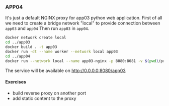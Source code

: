 ### APP04

It's just a default NGINX proxy for app03 python web application.
First of all we need to create a bridge network "local" to provide connection between ```app03``` and ```app04```
Then run ```app03``` in ```app04```.
``` bash
docker network create local
cd ../app03 
docker build . -t app03
docker run -dt --name worker --network local app03
cd ../app04
docker run --network local --name app03-nginx -p 8080:8081 -v $(pwd)/proxy.conf:/etc/nginx/conf.d/nginx.conf:ro -d nginx
```
The service will be available on http://0.0.0.0:8080/app03

#### Exercises
- build reverse proxy on another port
- add static content to the proxy
